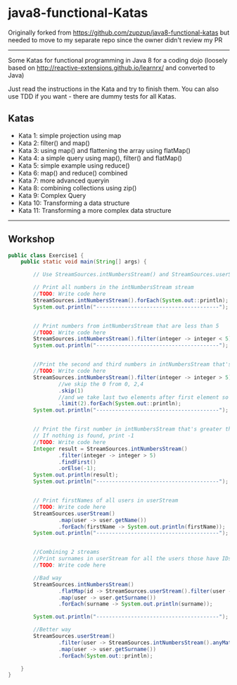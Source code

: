 java8-functional-Katas
======================

Originally forked from https://github.com/zupzup/java8-functional-katas but needed to move to my separate repo since the owner didn't review my PR

-----

Some Katas for functional programming in Java 8 for a coding dojo (loosely based on http://reactive-extensions.github.io/learnrx/ and converted to Java)

Just read the instructions in the Kata and try to finish them. You can also use TDD if you want - there are dummy tests for all Katas.

Katas
-----

* Kata 1: simple projection using map
* Kata 2: filter() and map()
* Kata 3: using map() and flattening the array using flatMap()
* Kata 4: a simple query using map(), filter() and flatMap()
* Kata 5: simple example using reduce()
* Kata 6: map() and reduce() combined
* Kata 7: more advanced queryin
* Kata 8: combining collections using zip()
* Kata 9: Complex Query
* Kata 10: Transforming a data structure
* Kata 11: Transforming a more complex data structure

-----------------------------------------------------------
## Workshop

```java
public class Exercise1 {
    public static void main(String[] args) {

        // Use StreamSources.intNumbersStream() and StreamSources.userStream()

        // Print all numbers in the intNumbersStream stream
        //TODO: Write code here
        StreamSources.intNumbersStream().forEach(System.out::println);
        System.out.println("---------------------------------------");


        // Print numbers from intNumbersStream that are less than 5
        //TODO: Write code here
        StreamSources.intNumbersStream().filter(integer -> integer < 5).forEach(System.out::println);
        System.out.println("---------------------------------------");


        //Print the second and third numbers in intNumbersStream that's greater than 5
        //TODO: Write code here
        StreamSources.intNumbersStream().filter(integer -> integer > 5)
                //we skip the 0 from 0, 2,4
                .skip(1)
                //and we take last two elements after first element so those will be the second and the third
                .limit(2).forEach(System.out::println);
        System.out.println("---------------------------------------");


        // Print the first number in intNumbersStream that's greater than 5
        // If nothing is found, print -1
        //TODO: Write code here
        Integer result = StreamSources.intNumbersStream()
                .filter(integer -> integer > 5)
                .findFirst()
                .orElse(-1);
        System.out.println(result);
        System.out.println("---------------------------------------");


        // Print firstNames of all users in userStream
        //TODO: Write code here
        StreamSources.userStream()
                .map(user -> user.getName())
                .forEach(firstName -> System.out.println(firstName));
        System.out.println("---------------------------------------");


        //Combining 2 streams
        //Print surnames in userStream for all the users those have IDs from the numberSteam
        //TODO: Write code here

        //Bad way
        StreamSources.intNumbersStream()
                .flatMap(id -> StreamSources.userStream().filter(user -> user.getId() == id))
                .map(user -> user.getSurname())
                .forEach(surname -> System.out.println(surname));

        System.out.println("---------------------------------------");

        //Better way
        StreamSources.userStream()
                .filter(user -> StreamSources.intNumbersStream().anyMatch(id -> user.getId() == id))
                .map(user -> user.getSurname())
                .forEach(System.out::println);

    }
}


```
